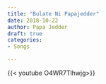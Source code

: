 ```yaml
---
title: "Bulate Ni Papajedder"
date: 2018-10-22
author: Papa Jedder
draft: true
categories:
- Songs

---
```


{{< youtube O4WR7Tlhwjg>}}